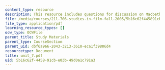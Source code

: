 ```yaml
---
content_type: resource
description: This resource includes questions for discussion on Macbeth, and The Godfather.
file: /media/courses/21l-706-studies-in-film-fall-2005/5b16c62f445891cbe03b49d0a1c791a3_unit_7.pdf
file_type: application/pdf
learning_resource_types: []
ocw_type: OCWFile
parent_title: Study Materials
parent_type: CourseSection
parent_uid: dbf6a966-2043-3213-3610-eca1f39806d4
resourcetype: Document
title: unit_7.pdf
uid: 5b16c62f-4458-91cb-e03b-49d0a1c791a3
---
```


